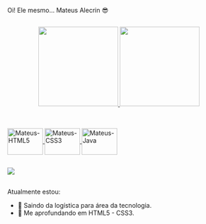 Oi! Ele mesmo... Mateus Alecrin 😎

##

<div align="center">
  <a href="https://github.com/mateusalecrin">
  <img height="180em" src="https://github-readme-stats.vercel.app/api?username=mateusalecrin&show_icons=true&theme=gruvbox&include_all_commits=true&count_private=true"/>
  <img height="180em" src="https://github-readme-stats.vercel.app/api/top-langs/?username=mateusalecrin&layout=compact&langs_count=7&theme=gruvbox"/>
</div>

##

<div style="display: inline_block"><br>
  <img align="center" alt="Mateus-HTML5" height="60" width="80" src="https://cdn.jsdelivr.net/gh/devicons/devicon/icons/html5/html5-plain-wordmark.svg" />
  <img align="center" alt="Mateus-CSS3" height="60" width="80" src="https://cdn.jsdelivr.net/gh/devicons/devicon/icons/css3/css3-plain-wordmark.svg" />
  <img align="center" alt="Mateus-Java" height="60" width="80" src="https://cdn.jsdelivr.net/gh/devicons/devicon/icons/java/java-original.svg" />        
  </div>

##

<div>
  <a href="https://www.linkedin.com/in/mateus-alecrin-909601164/" target="_blank"><img src="https://img.shields.io/badge/LinkedIn-0077B5?style=for-the-badge&logo=linkedin&logoColor=white" target="_blank"></a>
</div>

##

Atualmente estou:
- 🔭 Saindo da logística para área da tecnologia.
- 🌱 Me aprofundando em HTML5 - CSS3.

##
